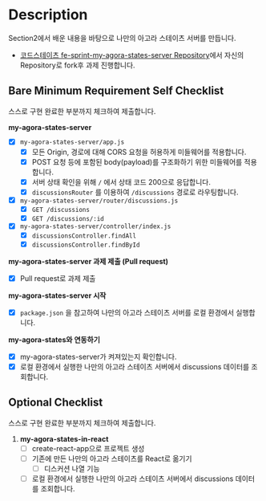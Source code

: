 # Description

Section2에서 배운 내용을 바탕으로 나만의 아고라 스테이츠 서버를 만듭니다.

- [코드스테이츠 fe-sprint-my-agora-states-server Repository](https://github.com/codestates-seb/fe-sprint-my-agora-states-server)에서 자신의 Repository로 fork후 과제 진행합니다.

## Bare Minimum Requirement Self Checklist

스스로 구현 완료한 부분까지 체크하여 제출합니다.

**my-agora-states-server**
- [x] `my-agora-states-server/app.js`
    - [x] 모든 Origin, 경로에 대해 CORS 요청을 허용하게 미들웨어를 적용합니다.
    - [x] POST 요청 등에 포함된 body(payload)를 구조화하기 위한 미들웨어를 적용합니다.
    - [x] 서버 상태 확인을 위해 `/` 에서 상태 코드 200으로 응답합니다.
    - [x] `discussionsRouter` 를 이용하여 `/discussions` 경로로 라우팅합니다.
- [x] `my-agora-states-server/router/discussions.js`
    - [x] `GET /discussions`
    - [x] `GET /discussions/:id`
- [x] `my-agora-states-server/controller/index.js`
    - [x] `discussionsController.findAll`
    - [x] `discussionsController.findById`

**my-agora-states-server 과제 제출 (Pull request)**
- [x] Pull request로 과제 제출

**my-agora-states-server 시작**
- [x] `package.json` 을 참고하여 나만의 아고라 스테이츠 서버를 로컬 환경에서 실행합니다.

**my-agora-states와 연동하기**
- [x] my-agora-states-server가 켜져있는지 확인합니다.
- [x] 로컬 환경에서 실행한 나만의 아고라 스테이츠 서버에서 discussions 데이터를 조회합니다.

## Optional Checklist

스스로 구현 완료한 부분까지 체크하여 제출합니다.

1. **my-agora-states-in-react**
    - [ ] create-react-app으로 프로젝트 생성
    - [ ] 기존에 만든 나만의 아고라 스테이츠를 React로 옮기기
        - [ ] 디스커션 나열 기능
    - [ ] 로컬 환경에서 실행한 나만의 아고라 스테이츠 서버에서 discussions 데이터를 조회합니다.